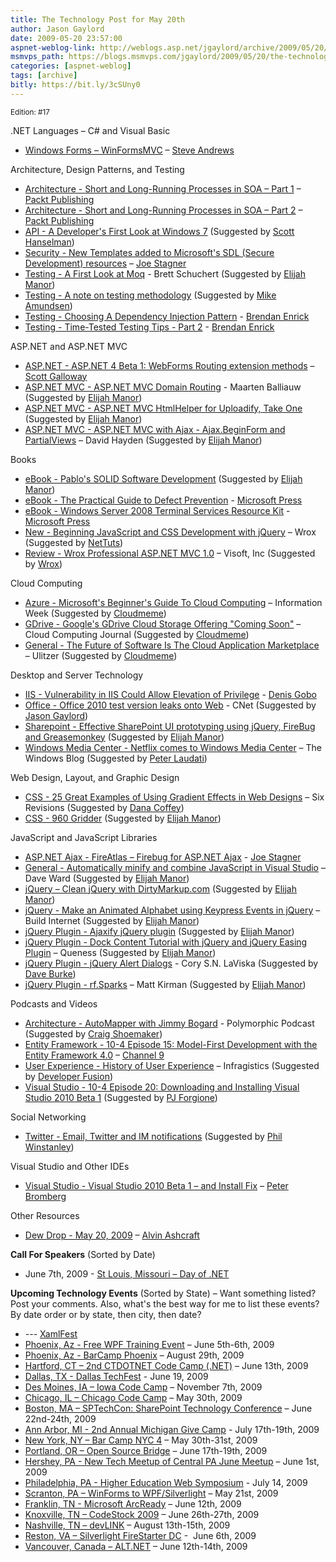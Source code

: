 ```yaml
---
title: The Technology Post for May 20th
author: Jason Gaylord
date: 2009-05-20 23:57:00
aspnet-weblog-link: http://weblogs.asp.net/jgaylord/archive/2009/05/20/the-technology-post-for-may-20th.aspx
msmvps_path: https://blogs.msmvps.com/jgaylord/2009/05/20/the-technology-post-for-may-20th/
categories: [aspnet-weblog]
tags: [archive]
bitly: https://bit.ly/3cSUny0
---
```


<small>Edition: #17</small>

.NET Languages – C# and Visual Basic

- [Windows Forms – WinFormsMVC](http://winformsmvc.codeplex.com/) – [Steve Andrews](http://twitter.com/SteveAndrews)

Architecture, Design Patterns, and Testing

- [Architecture - Short and Long-Running Processes in SOA – Part 1](http://www.packtpub.com/article/short-and-long-running-processes-soa-1) – [Packt Publishing](http://twitter.com/packtpub)
- [Architecture - Short and Long-Running Processes in SOA – Part 2](http://www.packtpub.com/article/short-and-long-running-processes-soa-2) – [Packt Publishing](http://twitter.com/packtpub)
- [API - A Developer's First Look at Windows 7](http://www.msdev.com/Directory/SeriesDescription.aspx?CourseId=104) (Suggested by [Scott Hanselman](http://twitter.com/shanselman))
- [Security - New Templates added to Microsoft's SDL (Secure Development) resources](http://misfitgeek.com/blog/new-templates-added-to-microsoft-rsquo-s-sdl-secure-development-resources/) – [Joe Stagner](http://twitter.com/MisfitGeek)
- [Testing - A First Look at Moq](http://blog.objectmentor.com/articles/2009/05/19/a-first-look-at-moq) - Brett Schuchert (Suggested by [Elijah Manor](http://twitter.com/elijahmanor))
- [Testing - A note on testing methodology](http://www.quirksmode.org/blog/archives/2009/05/a_note_on_testi.html) (Suggested by [Mike Amundsen](http://twitter.com/mamund))
- [Testing - Choosing A Dependency Injection Pattern](http://brendan.enrick.com/blog/choosing-a-dependency-injection-pattern/) - [Brendan Enrick](http://twitter.com/brendoneus)
- [Testing - Time-Tested Testing Tips - Part 2](http://brendan.enrick.com/blog/time-tested-testing-tips-part-2/) - [Brendan Enrick](http://twitter.com/brendoneus)

ASP.NET and ASP.NET MVC

- [ASP.NET - ASP.NET 4 Beta 1: WebForms Routing extension methods](http://www.mostlylucid.net/archive/2009/05/19/1322.aspx) – [Scott Galloway](http://twitter.com/scottgal)
- [ASP.NET MVC - ASP.NET MVC Domain Routing](http://blog.maartenballiauw.be/post/2009/05/20/ASPNET-MVC-Domain-Routing.aspx) - Maarten Balliauw (Suggested by [Elijah Manor](http://twitter.com/elijahmanor))
- [ASP.NET MVC - ASP.NET MVC HtmlHelper for Uploadify, Take One](http://www.trycatchfail.com/blog/post/2009/05/13/ASPNET-MVC-HtmlHelper-for-Uploadify-Take-One.aspx) (Suggested by [Elijah Manor](http://twitter.com/elijahmanor))
- [ASP.NET MVC - ASP.NET MVC with Ajax - Ajax.BeginForm and PartialViews](http://davidhayden.com/blog/dave/archive/2009/05/19/ASPNETMVCAjaxBeginForm.aspx) – David Hayden (Suggested by [Elijah Manor](http://twitter.com/elijahmanor))

Books

- [eBook - Pablo's SOLID Software Development](http://www.lostechies.com/blogs/derickbailey/archive/2009/05/19/announcing-pablo-s-e-books-book-1-pablo-s-solid-software-development.aspx) (Suggested by [Elijah Manor](http://twitter.com/elijahmanor))
- [eBook - The Practical Guide to Defect Prevention](http://blogs.msdn.com/microsoft_press/archive/2009/05/20/two-free-e-books-available-in-may.aspx) - [Microsoft Press](http://twitter.com/MicrosoftPress)
- [eBook - Windows Server 2008 Terminal Services Resource Kit](http://blogs.msdn.com/microsoft_press/archive/2009/05/20/two-free-e-books-available-in-may.aspx) - [Microsoft Press](http://twitter.com/MicrosoftPress)
- [New - Beginning JavaScript and CSS Development with jQuery](http://www.wrox.com/WileyCDA/WroxTitle/Beginning-JavaScript-and-CSS-Development-with-jQuery.productCd-0470227796.html) – Wrox (Suggested by [NetTuts](http://twitter.com/NETTUTS))
- [Review - Wrox Professional ASP.NET MVC 1.0](http://blogs.visoftinc.com/archive/2009/05/17/Book-Review-Wrox-Professional-ASP.NET-MVC-1.0.aspx) – Visoft, Inc (Suggested by [Wrox](http://twitter.com/wrox))

Cloud Computing

- [Azure - Microsoft's Beginner's Guide To Cloud Computing](http://www.informationweek.com/cloud-computing/blog/archives/2009/05/microsofts_five.html) – Information Week (Suggested by [Cloudmeme](http://twitter.com/cloudmeme))
- [GDrive - Google's GDrive Cloud Storage Offering "Coming Soon"](http://cloudcomputing.sys-con.com/node/971783) – Cloud Computing Journal (Suggested by [Cloudmeme](http://twitter.com/cloudmeme))
- [General - The Future of Software Is The Cloud Application Marketplace](http://cloudinterop.ulitzer.com/node/970259) – Ulitzer (Suggested by [Cloudmeme](http://twitter.com/cloudmeme))

Desktop and Server Technology

- [IIS - Vulnerability in IIS Could Allow Elevation of Privilege](http://blogs.lessthandot.com/index.php/WebDev/WebDesignGraphicsStyling/vulnerability-in-iis-could-allow-elevati) - [Denis Gobo](http://twitter.com/DenisGobo)
- [Office - Office 2010 test version leaks onto Web](http://news.cnet.com/8301-13860_3-10243091-56.html) - CNet (Suggested by [Jason Gaylord](http://twitter.com/jgaylord))
- [Sharepoint - Effective SharePoint UI prototyping using jQuery, FireBug and Greasemonkey](http://einaros.blogspot.com/2009/05/quick-sharepoint-ui-prototyping-using.html) (Suggested by [Elijah Manor](http://twitter.com/elijahmanor))
- [Windows Media Center - Netflix comes to Windows Media Center](http://windowsteamblog.com/blogs/windowsexperience/archive/2009/05/19/netflix-comes-to-windows-media-center.aspx) – The Windows Blog (Suggested by [Peter Laudati](http://twitter.com/jrzyshr))

Web Design, Layout, and Graphic Design

- [CSS - 25 Great Examples of Using Gradient Effects in Web Designs](http://sixrevisions.com/design-showcase-inspiration/25-great-examples-of-using-gradient-effects-in-web-designs/) – Six Revisions (Suggested by [Dana Coffey](http://twitter.com/crazeegeekchick))
- [CSS - 960 Gridder](http://gridder.andreehansson.se/) (Suggested by [Elijah Manor](http://twitter.com/elijahmanor))

JavaScript and JavaScript Libraries

- [ASP.NET Ajax - FireAtlas – Firebug for ASP.NET Ajax](http://misfitgeek.com/blog/aspnet/fireatlas-ndash-firebug-for-asp-net-ajax/) - [Joe Stagner](http://twitter.com/MisfitGeek)
- [General - Automatically minify and combine JavaScript in Visual Studio](http://encosia.com/2009/05/20/automatically-minify-and-combine-javascript-in-visual-studio/) – Dave Ward (Suggested by [Elijah Manor](http://twitter.com/elijahmanor))
- [jQuery – Clean jQuery with DirtyMarkup.com](http://dirtymarkup.com/) (Suggested by [Elijah Manor](http://twitter.com/elijahmanor))
- [jQuery - Make an Animated Alphabet using Keypress Events in jQuery](http://buildinternet.com/2009/05/make-an-animated-alphabet-using-keypress-events-in-jquery/) – Build Internet (Suggested by [Elijah Manor](http://twitter.com/elijahmanor))
- [jQuery Plugin - Ajaxify jQuery plugin](http://maxblog.me/ajaxify/) (Suggested by [Elijah Manor](http://twitter.com/elijahmanor))
- [jQuery Plugin - Dock Content Tutorial with jQuery and jQuery Easing Plugin](http://www.queness.com/post/241/dock-content-tutorial-with-jquery-and-jquery-easing-plugin) – Queness (Suggested by [Elijah Manor](http://twitter.com/elijahmanor))
- [jQuery Plugin - jQuery Alert Dialogs](http://abeautifulsite.net/notebook/87) - Cory S.N. LaViska (Suggested by [Dave Burke](http://twitter.com/daveburkevt))
- [jQuery Plugin - rf.Sparks](http://mattkirman.com/2009/05/20/jquery-plugin-rfsparks/) – Matt Kirman (Suggested by [Elijah Manor](http://twitter.com/elijahmanor))

Podcasts and Videos

- [Architecture - AutoMapper with Jimmy Bogard](http://polymorphicpodcast.com/shows/automapper/) - Polymorphic Podcast (Suggested by [Craig Shoemaker](http://twitter.com/craigshoemaker))
- [Entity Framework - 10-4 Episode 15: Model-First Development with the Entity Framework 4.0](http://channel9.msdn.com/shows/10-4/10-4-Episode-15-Model-First-Development-with-the-Entity-Framework-40/) – [Channel 9](http://twitter.com/ch9)
- [User Experience - History of User Experience](http://community.infragistics.com/pixel8/media/p/95683.aspx) – Infragistics (Suggested by [Developer Fusion](http://twitter.com/developerFusion))
- [Visual Studio - 10-4 Episode 20: Downloading and Installing Visual Studio 2010 Beta 1](http://channel9.msdn.com/shows/10-4/10-4-Episode-20-Downloading-and-Installing-Visual-Studio-2010-Beta-1/) (Suggested by [PJ Forgione](http://twitter.com/pj_forgione))

Social Networking

- [Twitter - Email, Twitter and IM notifications](http://litmusapp.com/blog/email-twitter-im-notifications) (Suggested by [Phil Winstanley](http://twitter.com/Plip))

Visual Studio and Other IDEs

- [Visual Studio - Visual Studio 2010 Beta 1 – and Install Fix](http://petesbloggerama.blogspot.com/2009/05/visual-studio-2010-beta-1.html) – [Peter Bromberg](http://twitter.com/peterbromberg)

Other Resources

- [Dew Drop - May 20, 2009](http://www.alvinashcraft.com/2009/05/20/dew-drop-may-20-2009/) – [Alvin Ashcraft](http://twitter.com/alvinashcraft)

**Call For Speakers** (Sorted by Date)

- June 7th, 2009 - [St Louis, Missouri – Day of .NET](http://stlouisdayofdotnet.com/Speakers.aspx)

**Upcoming Technology Events** (Sorted by State) – Want something listed? Post your comments. Also, what's the best way for me to list these events? By date order or by state, then city, then date?

- \--- [XamlFest](http://xamlfestonline.com/)
- [Phoenix, Az - Free WPF Training Event](http://weblogs.asp.net/dwahlin/archive/2009/05/14/free-wpf-training-event-in-phoenix-june-5th-and-6th.aspx) – June 5th-6th, 2009
- [Phoenix, Az - BarCamp Phoenix](http://barcamp.org/BarCampPhoenix) – August 29th, 2009
- [Hartford, CT – 2nd CTDOTNET Code Camp (.NET)](http://ctdotnet.org/codecamp2.aspx) – June 13th, 2009
- [Dallas, TX - Dallas TechFest](http://www.developerfusion.com/event/12258/dallas-techfest/) - June 19, 2009
- [Des Moines, IA – Iowa Code Camp](http://iowacodecamp.com/default.aspx) – November 7th, 2009
- [Chicago, IL – Chicago Code Camp](http://chicagocodecamp-blogs.eventbrite.com/) – May 30th, 2009
- [Boston, MA – SPTechCon: SharePoint Technology Conference](http://www.sptechcon.com/) – June 22nd-24th, 2009
- [Ann Arbor, MI - 2nd Annual Michigan Give Camp](http://michigangivecamp.eventbrite.com/) - July 17th-19th, 2009
- [New York, NY – Bar Camp NYC 4](http://blogs.msdn.com/peterlau/archive/2009/05/20/barcampnyc4-coming-may-30-31st-at-nyu.aspx) – May 30th-31st, 2009
- [Portland, OR – Open Source Bridge](http://www.developerfusion.com/event/12569/open-source-bridge/) – June 17th-19th, 2009
- [Hershey, PA - New Tech Meetup of Central PA June Meetup](http://www.meetup.com/New-Tech-Meetup-of-Central-PA/calendar/10338394/) – June 1st, 2009
- [Philadelphia, PA - Higher Education Web Symposium](http://www.developerfusion.com/event/11332/higher-education-web-symposium/) - July 14, 2009
- [Scranton, PA – WinForms to WPF/Silverlight](http://dotnetvalley.com/events/eventdetails.aspx?eventid=80) – May 21st, 2009
- [Franklin, TN - Microsoft ArcReady](http://www.developerfusion.com/event/12322/microsoft-arcready/) – June 12th, 2009
- [Knoxville, TN – CodeStock 2009](http://www.codestock.org/) – June 26th-27th, 2009
- [Nashville, TN – devLINK](http://devlink.net/) – August 13th-15th, 2009
- [Reston, VA – Silverlight FireStarter DC](http://franksworld.com/blog/archive/2009/05/06/11482.aspx) -  June 6th, 2009
- [Vancouver, Canada – ALT.NET](http://www.altnetconfcanada.com/home/index.castle) – June 12th-14th, 2009